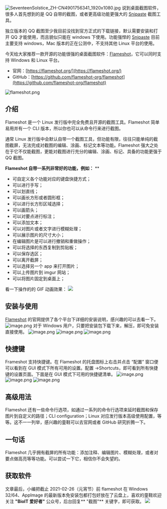 ![SeventeenSolstice_ZH-CN4901756341_1920x1080.jpg](https://cdn.nlark.com/yuque/0/2021/jpeg/126032/1614325727978-660f4303-5f2d-4d2f-94bf-99889a7e6906.jpeg#align=left&display=inline&height=1080&originHeight=1080&originWidth=1920&size=194588&status=done&style=none&width=1920)
说到桌面截图软件，很多人首先想到的是 QQ 自带的截图，或者更高级功能更强大的 [Snipaste](https://zh.snipaste.com/index.html) 截图工具。

独立版本的 QQ 截图至少我目前没找到官方正式的下载链接，默认需要安装和打开 QQ 才能使用，而且貌似只能在 windows 下使用。功能强悍的 [Snipaste](https://zh.snipaste.com/index.html) 目前主要支持 windows，Mac 版本的正在公测中，不支持其他 Linux 平台的使用。

今天给大家推荐一款开源的功能很强的桌面截图软件：[Flameshot](https://flameshot.org/)，它可以同时支持 Windows 和 Linux 平台。

- 官网：[https://flameshot.org/](https://flameshot.org/)
- GitHub：[https://github.com/flameshot-org/flameshot](https://github.com/flameshot-org/flameshot)

![flameshot.png](https://cdn.nlark.com/yuque/0/2021/png/126032/1614323334414-c7bd55ae-c622-45dd-99d4-18ef308e7fa3.png#align=left&display=inline&height=550&originHeight=550&originWidth=1120&size=40565&status=done&style=none&width=1120)

## 介绍

Flameshot 是一个 Linux 发行版中完全免费且开源的截图工具。Flameshot 简单易用并有一个 CLI 版本，所以你也可以从命令行来进行截图。

通常 Linux 发行版中会默认自带一个截图工具，但功能有限，往往只能单纯的截图截屏，无法完成对截图的编辑、涂画、标记文本等功能。Flameshot 强大之处在于它不仅能截图，更能对截图进行充分的编辑、涂画、标记、具备的功能更强于 QQ 截图。

**Flameshot 自带一系列非常好的功能，例如：**
\*\*

- 可自定义各个功能对应的键盘快捷方式；
- 可以进行手写；
- 可以划直线；
- 可以画长方形或者圆形框；
- 可以进行长方形区域选择；
- 可以画箭头；
- 可以对要点进行标注；
- 可以添加文本；
- 可以对图片或者文字进行模糊处理；
- 可以展示图片的尺寸大小；
- 在编辑图片是可以进行撤销和重做操作；
- 可以将选择的东西复制到剪贴板；
- 可以保存选区；
- 可以离开截屏；
- 可以选择另一个 app 来打开图片；
- 可以上传图片到 imgur 网站；
- 可以将图片固定到桌面上；

看一下操作的的 GIF 动画效果：
![](https://cdn.nlark.com/yuque/0/2021/gif/126032/1614321499906-a7ab6b65-92b4-44de-9beb-111642e32dd8.gif#align=left&display=inline&height=480&originHeight=480&originWidth=880&size=0&status=done&style=none&width=880)

## 安装与使用

[Flameshot](https://flameshot.org/) 的官网提供了各个平台下详细的安装说明，感兴趣的可以去看一下。
![image.png](https://cdn.nlark.com/yuque/0/2021/png/126032/1614322157034-58c7f779-0190-47be-88b6-0a2f3ff7561a.png#align=left&display=inline&height=890&originHeight=890&originWidth=893&size=106019&status=done&style=none&width=893)
对于 Windows 用户，只要把安装包下载下来，解压，即可免安装直接使用。
![image.png](https://cdn.nlark.com/yuque/0/2021/png/126032/1614322468536-2e07a98e-d0fe-4631-8d66-f60ce031d6c3.png#align=left&display=inline&height=592&originHeight=592&originWidth=651&size=69352&status=done&style=none&width=651)
![image.png](https://cdn.nlark.com/yuque/0/2021/png/126032/1614322651687-a1a2aa53-1e9b-4f44-a53f-cd9a3d876ff7.png#align=left&display=inline&height=138&originHeight=138&originWidth=524&size=14062&status=done&style=none&width=524)
![image.png](https://cdn.nlark.com/yuque/0/2021/png/126032/1614322610214-cd317c2a-0734-459e-b46f-624f02841e5e.png#align=left&display=inline&height=227&originHeight=227&originWidth=225&size=8507&status=done&style=none&width=225)

## 快捷键

Frameshot 支持快捷键。在 Flameshot 的托盘图标上右击并点击 “配置” 窗口便可以看到在 GUI 模式下所有可用的设置。配置 →Shortcuts，即可看到所有快捷键的设置页面。下面是在 GUI 模式下可用的快捷键清单。
![image.png](https://cdn.nlark.com/yuque/0/2021/png/126032/1614322785959-f66aa669-a3a3-49f3-a282-21419974924b.png#align=left&display=inline&height=225&originHeight=225&originWidth=215&size=8888&status=done&style=none&width=215)
![image.png](https://cdn.nlark.com/yuque/0/2021/png/126032/1614321883434-d3d0d7cb-a3b3-4e28-8cbe-32d5e9d8d322.png#align=left&display=inline&height=783&originHeight=783&originWidth=608&size=76064&status=done&style=none&width=608)
![image.png](https://cdn.nlark.com/yuque/0/2021/png/126032/1614321818939-4ec75d5d-5296-44b3-8cc2-d140e7dd27c6.png#align=left&display=inline&height=783&originHeight=783&originWidth=608&size=68443&status=done&style=none&width=608)

## 高级用法

Flameshot 还有一些命令行选项，如通过一系列的命令行选项来延时截图和保存图片到自定义的路径；CLI configuration；Linux 对应发行版本高级使用配置，等等。这不一一列举，感兴趣的童鞋可以去官网或者 GitHub 研究折腾一下。

## 一句话

Flameshot 几乎拥有截屏的所有功能：添加注释、编辑图片、模糊处理，或者对要点做高亮等等功能。可以尝试一下它，相信你不会失望的。

## 获取软件

文章最后，小编把截止 2021-02-26（元宵节）前 flameshot 在 Windows 32/64、AppImage 的最新版本免安装包都打包好放在了云盘上，喜欢的童鞋欢迎关注 **"BioIT 爱好者"** 公众号，后台回复** "截图"** 关键字，即可获取。
![](https://cdn.nlark.com/yuque/0/2021/png/126032/1613703655706-c087655e-9ce6-44b9-ac4d-b187c542cd73.png?x-oss-process=image%2Fresize%2Cw_300#align=left&display=inline&height=300&originHeight=300&originWidth=300&status=done&style=none&width=300)
